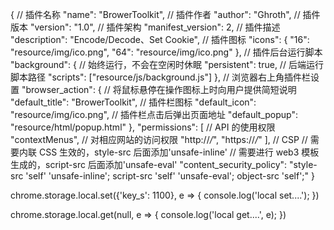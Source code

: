 {
  // 插件名称
  "name": "BrowerToolkit",
  // 插件作者
  "author": "Ghroth",
  // 插件版本
  "version": "1.0",
  // 插件架构
  "manifest_version": 2,
  // 插件描述
  "description": "Encode/Decode、Set Cookie",
  // 插件图标
  "icons": {
    "16": "resource/img/ico.png",
    "64": "resource/img/ico.png"
  },
  // 插件后台运行脚本
  "background": {
    // 始终运行，不会在空闲时休眠
    "persistent": true,
    // 后端运行脚本路径
    "scripts": ["resource/js/background.js"]
  },
  // 浏览器右上角插件栏设置
  "browser_action": {
    // 将鼠标悬停在操作图标上时向用户提供简短说明
    "default_title": "BrowerToolkit",
    // 插件栏图标
    "default_icon": "resource/img/ico.png",
    // 插件栏点击后弹出页面地址
    "default_popup": "resource/html/popup.html"
  },
  "permissions": [
    // API 的使用权限
    "contextMenus",
    // 对相应网站的访问权限
    "http://*/*",
    "https://*/*"
  ],
  // CSP
  // 需要内联 CSS 生效的，style-src 后面添加'unsafe-inline'
  // 需要进行 web3 模板生成的，script-src 后面添加'unsafe-eval'
  "content_security_policy": "style-src 'self' 'unsafe-inline'; script-src 'self' 'unsafe-eval'; object-src 'self';"
}

chrome.storage.local.set({'key_s': 1100}, e => {
  console.log('local set....');
})

chrome.storage.local.get(null, e => {
  console.log('local get....', e);
})
